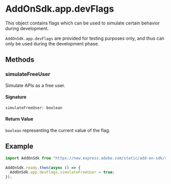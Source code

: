 # AddOnSdk.app.devFlags
This object contains flags which can be used to simulate certain behavior during development.  

<InlineAlert slots="text" variant="warning"/>

`AddOnSdk.app.devFlags` are provided for testing purposes only, and thus can only be used during the development phase.


## Methods

### simulateFreeUser
Simulate APIs as a free user.

#### Signature
`simulateFreeUser: boolean`

#### Return Value
`boolean` representing the current value of the flag.

## Example
```js
import AddOnSdk from "https://new.express.adobe.com/static/add-on-sdk/sdk.js";
 
AddOnSdk.ready.then(async () => {
  AddOnSdk.app.devFlags.simulateFreeUser = true;
});
```
